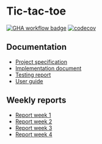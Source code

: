 # Tic-tac-toe

[![GHA workflow badge](https://github.com/liinu-a/tic-tac-toe/workflows/CI/badge.svg)](https://github.com/liinu-a/tic-tac-toe/actions)
[![codecov](https://codecov.io/github/liinu-a/tic-tac-toe/graph/badge.svg?token=KOQ5TVM1L3)](https://codecov.io/github/liinu-a/tic-tac-toe)

## Documentation
- [Project specification](https://github.com/liinu-a/tic-tac-toe/blob/main/documentation/project_specification.md)
- [Implementation document](https://github.com/liinu-a/tic-tac-toe/blob/main/documentation/implementation_document.md)
- [Testing report](https://github.com/liinu-a/tic-tac-toe/blob/main/documentation/testing.md)
- [User guide](https://github.com/liinu-a/tic-tac-toe/blob/main/documentation/user_guide.md)

## Weekly reports
- [Report week 1](https://github.com/liinu-a/tic-tac-toe/blob/main/documentation/weekly_reports/report_week1.md)
- [Report week 2](https://github.com/liinu-a/tic-tac-toe/blob/main/documentation/weekly_reports/report_week2.md)
- [Report week 3](https://github.com/liinu-a/tic-tac-toe/blob/main/documentation/weekly_reports/report_week3.md)
- [Report week 4](https://github.com/liinu-a/tic-tac-toe/blob/main/documentation/weekly_reports/report_week4.md)
